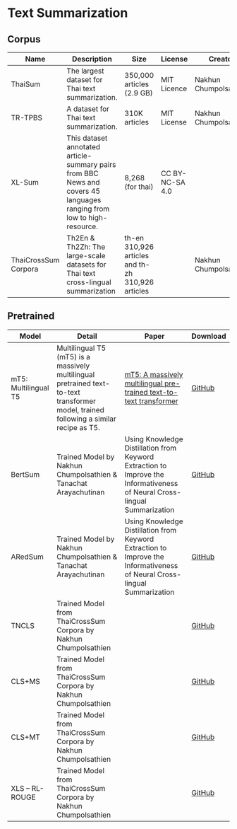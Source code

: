 # Text Summarization

## Corpus

| Name                 | Description                                                  | Size                                              | License         | Creator               | Download                                                     |
| -------------------- | ------------------------------------------------------------ | ------------------------------------------------- | --------------- | --------------------- | ------------------------------------------------------------ |
| ThaiSum              | The largest dataset for Thai text summarization.             | 350,000 articles (2.9 GB)                         | MIT Licence     | Nakhun Chumpolsathien | [GitHub](https://github.com/nakhunchumpolsathien/ThaiSum)    |
| TR-TPBS              | A dataset for Thai text summarization.                       | 310K articles                                     | MIT License     | Nakhun Chumpolsathien | [GitHub](https://github.com/nakhunchumpolsathien/TR-TPBS)    |
| XL-Sum               | This dataset annotated article-summary pairs from BBC News and covers 45 languages ranging from low to high-resource. | 8,268 (for thai)                                  | CC BY-NC-SA 4.0 |                       | [GitHub](https://github.com/csebuetnlp/xl-sum)               |
| ThaiCrossSum Corpora | Th2En & Th2Zh: The large-scale datasets for Thai text cross-lingual summarization | th-en 310,926 articles and th-zh 310,926 articles |                 | Nakhun Chumpolsathien | [GitHub](https://github.com/nakhunchumpolsathien/ThaiCrossSum_Corpora) |

## Pretrained

| Model                | Detail                                                       | Paper                                                        | Download                                                     |
| -------------------- | ------------------------------------------------------------ | ------------------------------------------------------------ | ------------------------------------------------------------ |
| mT5: Multilingual T5 | Multilingual T5 (mT5) is a massively multilingual pretrained text-to-text transformer model, trained following a similar recipe as T5. | [mT5: A massively multilingual pre-trained text-to-text transformer](https://arxiv.org/abs/2010.11934) | [GitHub](https://github.com/google-research/multilingual-t5) |
| BertSum              | Trained Model by Nakhun Chumpolsathien & Tanachat Arayachutinan | Using Knowledge Distillation from Keyword Extraction to Improve the Informativeness of Neural Cross-lingual Summarization | [GitHub](https://github.com/nakhunchumpolsathien/TR-TPBS)    |
| ARedSum              | Trained Model by Nakhun Chumpolsathien & Tanachat Arayachutinan | Using Knowledge Distillation from Keyword Extraction to Improve the Informativeness of Neural Cross-lingual Summarization | [GitHub](https://github.com/nakhunchumpolsathien/TR-TPBS)    |
| TNCLS                | Trained Model from ThaiCrossSum Corpora by Nakhun Chumpolsathien |                                                              | [GitHub](https://github.com/nakhunchumpolsathien/ThaiCrossSum_Corpora) |
| CLS+MS               | Trained Model from ThaiCrossSum Corpora by Nakhun Chumpolsathien |                                                              | [GitHub](https://github.com/nakhunchumpolsathien/ThaiCrossSum_Corpora) |
| CLS+MT               | Trained Model from ThaiCrossSum Corpora by Nakhun Chumpolsathien |                                                              | [GitHub](https://github.com/nakhunchumpolsathien/ThaiCrossSum_Corpora) |
| XLS – RL-ROUGE       | Trained Model from ThaiCrossSum Corpora by Nakhun Chumpolsathien |                                                              | [GitHub](https://github.com/nakhunchumpolsathien/ThaiCrossSum_Corpora) |